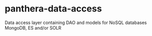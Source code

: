 # panthera-data-access
Data access layer containing DAO and models for NoSQL databases MongoDB, ES and/or SOLR
